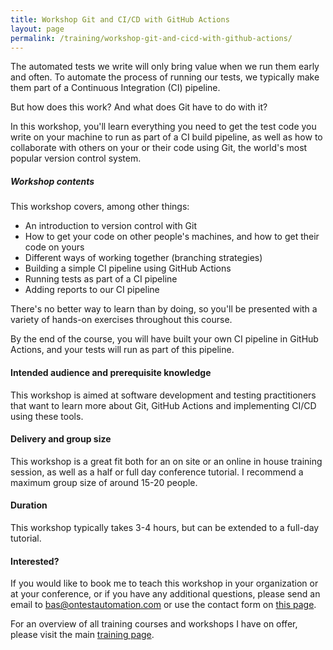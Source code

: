 ```yaml
---
title: Workshop Git and CI/CD with GitHub Actions
layout: page
permalink: /training/workshop-git-and-cicd-with-github-actions/
---
```

The automated tests we write will only bring value when we run them early and often. To automate the process of running our tests, we typically make them part of a Continuous Integration (CI) pipeline.

But how does this work? And what does Git have to do with it?

In this workshop, you'll learn everything you need to get the test code you write on your machine to run as part of a CI build pipeline, as well as how to collaborate with others on your or their code using Git, the world's most popular version control system.

##### Workshop contents  
This workshop covers, among other things:

  * An introduction to version control with Git
  * How to get your code on other people's machines, and how to get their code on yours
  * Different ways of working together (branching strategies)
  * Building a simple CI pipeline using GitHub Actions
  * Running tests as part of a CI pipeline
  * Adding reports to our CI pipeline

There's no better way to learn than by doing, so you'll be presented with a variety of hands-on exercises throughout this course.

By the end of the course, you will have built your own CI pipeline in GitHub Actions, and your tests will run as part of this pipeline. 

#### Intended audience and prerequisite knowledge  
This workshop is aimed at software development and testing practitioners that want to learn more about Git, GitHub Actions and implementing CI/CD using these tools.

#### Delivery and group size  
This workshop is a great fit both for an on site or an online in house training session, as well as a half or full day conference tutorial. I recommend a maximum group size of around 15-20 people.

#### Duration  
This workshop typically takes 3-4 hours, but can be extended to a full-day tutorial.

#### Interested?  
If you would like to book me to teach this workshop in your organization or at your conference, or if you have any additional questions, please send an email to bas@ontestautomation.com or use the contact form on [this page](/contact/).

For an overview of all training courses and workshops I have on offer, please visit the main [training page](/training/).